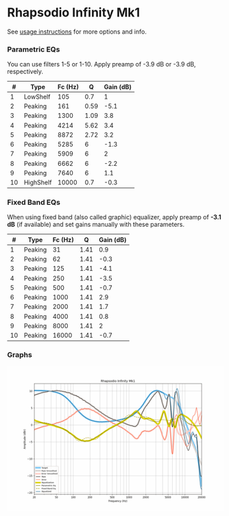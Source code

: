 # Rhapsodio Infinity Mk1
See [usage instructions](https://github.com/jaakkopasanen/AutoEq#usage) for more options and info.

### Parametric EQs
You can use filters 1-5 or 1-10. Apply preamp of -3.9 dB or -3.9 dB, respectively.

|   # | Type      |   Fc (Hz) |    Q |   Gain (dB) |
|-----|-----------|-----------|------|-------------|
|   1 | LowShelf  |       105 | 0.7  |         1   |
|   2 | Peaking   |       161 | 0.59 |        -5.1 |
|   3 | Peaking   |      1300 | 1.09 |         3.8 |
|   4 | Peaking   |      4214 | 5.62 |         3.4 |
|   5 | Peaking   |      8872 | 2.72 |         3.2 |
|   6 | Peaking   |      5285 | 6    |        -1.3 |
|   7 | Peaking   |      5909 | 6    |         2   |
|   8 | Peaking   |      6662 | 6    |        -2.2 |
|   9 | Peaking   |      7640 | 6    |         1.1 |
|  10 | HighShelf |     10000 | 0.7  |        -0.3 |

### Fixed Band EQs
When using fixed band (also called graphic) equalizer, apply preamp of **-3.1 dB** (if available) and set gains manually with these parameters.

|   # | Type    |   Fc (Hz) |    Q |   Gain (dB) |
|-----|---------|-----------|------|-------------|
|   1 | Peaking |        31 | 1.41 |         0.9 |
|   2 | Peaking |        62 | 1.41 |        -0.3 |
|   3 | Peaking |       125 | 1.41 |        -4.1 |
|   4 | Peaking |       250 | 1.41 |        -3.5 |
|   5 | Peaking |       500 | 1.41 |        -0.7 |
|   6 | Peaking |      1000 | 1.41 |         2.9 |
|   7 | Peaking |      2000 | 1.41 |         1.7 |
|   8 | Peaking |      4000 | 1.41 |         0.8 |
|   9 | Peaking |      8000 | 1.41 |         2   |
|  10 | Peaking |     16000 | 1.41 |        -0.7 |

### Graphs
![](./Rhapsodio%20Infinity%20Mk1.png)
